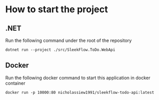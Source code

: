 # How to start the project

## .NET
Run the following command under the root of the repository

``dotnet run --project ./src/SleekFlow.ToDo.WebApi``

## Docker
Run the following docker command to start this application in docker container

``docker run -p 10000:80 nicholassiew1991/sleekflow-todo-api:latest``